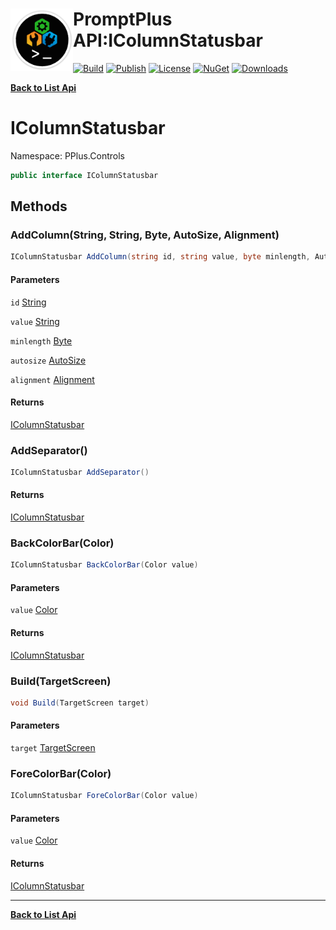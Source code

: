 # <img align="left" width="100" height="100" src="../images/icon.png">PromptPlus API:IColumnStatusbar 

[![Build](https://github.com/FRACerqueira/PromptPlus/workflows/Build/badge.svg)](https://github.com/FRACerqueira/PromptPlus/actions/workflows/build.yml)
[![Publish](https://github.com/FRACerqueira/PromptPlus/actions/workflows/publish.yml/badge.svg)](https://github.com/FRACerqueira/PromptPlus/actions/workflows/publish.yml)
[![License](https://img.shields.io/github/license/FRACerqueira/PromptPlus)](https://github.com/FRACerqueira/PromptPlus/blob/master/LICENSE)
[![NuGet](https://img.shields.io/nuget/v/PromptPlus)](https://www.nuget.org/packages/PromptPlus/)
[![Downloads](https://img.shields.io/nuget/dt/PromptPlus)](https://www.nuget.org/packages/PromptPlus/)

[**Back to List Api**](./apis.md)

# IColumnStatusbar

Namespace: PPlus.Controls



```csharp
public interface IColumnStatusbar
```

## Methods

### <a id="methods-addcolumn"/>**AddColumn(String, String, Byte, AutoSize, Alignment)**



```csharp
IColumnStatusbar AddColumn(string id, string value, byte minlength, AutoSize autosize, Alignment alignment)
```

#### Parameters

`id` [String](https://docs.microsoft.com/en-us/dotnet/api/system.string)<br>

`value` [String](https://docs.microsoft.com/en-us/dotnet/api/system.string)<br>

`minlength` [Byte](https://docs.microsoft.com/en-us/dotnet/api/system.byte)<br>

`autosize` [AutoSize](./pplus.controls.autosize.md)<br>

`alignment` [Alignment](./pplus.controls.alignment.md)<br>

#### Returns

[IColumnStatusbar](./pplus.controls.icolumnstatusbar.md)

### <a id="methods-addseparator"/>**AddSeparator()**



```csharp
IColumnStatusbar AddSeparator()
```

#### Returns

[IColumnStatusbar](./pplus.controls.icolumnstatusbar.md)

### <a id="methods-backcolorbar"/>**BackColorBar(Color)**



```csharp
IColumnStatusbar BackColorBar(Color value)
```

#### Parameters

`value` [Color](./pplus.color.md)<br>

#### Returns

[IColumnStatusbar](./pplus.controls.icolumnstatusbar.md)

### <a id="methods-build"/>**Build(TargetScreen)**



```csharp
void Build(TargetScreen target)
```

#### Parameters

`target` [TargetScreen](./pplus.controls.targetscreen.md)<br>

### <a id="methods-forecolorbar"/>**ForeColorBar(Color)**



```csharp
IColumnStatusbar ForeColorBar(Color value)
```

#### Parameters

`value` [Color](./pplus.color.md)<br>

#### Returns

[IColumnStatusbar](./pplus.controls.icolumnstatusbar.md)


- - -
[**Back to List Api**](./apis.md)
